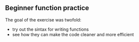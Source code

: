 ## Beginner function practice

The goal of the exercise was twofold:
- try out the sintax for writing functions
- see how they can make the code cleaner and more efficient